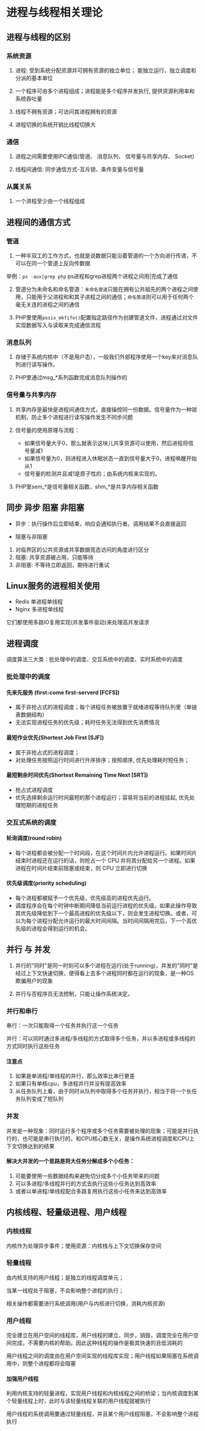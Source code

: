 # 进程与线程相关理论

## 进程与线程的区别

### 系统资源

1. 进程: 受到系统分配资源并可拥有资源的独立单位； 能独立运行，独立调度和分派的基本单位

2. 一个程序可由多个进程组成；进程能是多个程序并发执行, 提供资源利用率和系统吞吐量

3. 线程不拥有资源；可访问其进程拥有的资源

4. 进程切换的系统开销比线程切换大

### 通信

1. 进程之间需要使用IPC通信(管道、 消息队列、 信号量与共享内存、 Socket)

2. 线程间通信: 同步通信方式-互斥锁、条件变量与信号量

### 从属关系

1. 一个进程至少由一个线程组成


## 进程间的通信方式

### 管道

1. 一种半双工的工作方式，也就是说数据只能沿着管道的一个方向进行传递，不可以在同一个管道上反向传数据

举例：`ps -aux|grep php` ps进程和grep进程两个进程之间用|完成了通信

2. 管道分为未命名和命名管道：`未命名管道`只能在拥有公共祖先的两个进程之间使用，只能用于父进程和和其子进程之间的通信；`命名管道`则可以用于任何两个毫无关连的进程之间的通信

3. PHP里使用`posix_mkfifo()`配置指定路径作为创建管道文件，进程通过对文件实现数据写入与读取来完成通信流程

### 消息队列

1. 存储于系统内核中（不是用户态），一般我们外部程序使用一个key来对消息队列进行读写操作。

2. PHP里通过msg_*系列函数完成消息队列操作的

### 信号量与共享内存

1. 共享内存是最快是进程间通信方式，直接操控同一份数据。信号量作为一种锁机制，防止多个进程进行读写操作发生不同步问题

2. 信号量的使用原理与流程：
    - 如果信号量大于0，那么就表示这块儿共享资源可以使用，然后进程将信号量减1
    - 如果信号量为0，则进程进入休眠状态一直到信号量大于0，进程唤醒开始从1
    - 信号量的检测并且减1是原子性的；由系统内核来实现的。

3. PHP里sem_*是信号量相关函数，shm_*是共享内存相关函数

## 同步 异步 阻塞 非阻塞

- 异步：执行操作后立即结束，响应会通知执行者。调用结果不会直接返回

- 阻塞与非阻塞

1. 对临界区的公共资源或共享数据竞态访问的角度进行区分
2. 阻塞: 共享资源被占用，只能等待
3. 非阻塞: 不等待立即返回，期待进行重试

## Linux服务的进程相关使用

- Redis 单进程单线程
- Nginx 多进程单线程

它们都使用多路IO复用实现(并发事件驱动)来处理高并发请求

## 进程调度

调度算法三大类：批处理中的调度、交互系统中的调度、实时系统中的调度

### 批处理中的调度

#### 先来先服务 (first-come first-serverd [FCFS])

- 属于非抢占式的进程调度；每个进程任务被放置于就绪进程等待队列里（单链表数据结构）
- 无法实现进程任务的优先级；耗时任务无法得到优先消费情况

#### 最短作业优先(Shortest Job First [SJF])

- 属于非抢占式的进程调度；
- 对处理任务按照运行时间进行升序排序；按照顺序, 优先处理耗时短任务；

#### 最短剩余时间优先(Shortest Remaining Time Next [SRT])

- 抢占式进程调度
- 优先选择剩余运行时间最短的那个进程运行；容易将当前的进程挂起, 优先处理短期的进程任务

### 交互式系统的调度

#### 轮询调度(round robin)

- 每个进程都会被分配一个时间段，在这个时间片内允许进程运行。如果时间片结束时进程还在运行的话，则抢占一个 CPU 并将其分配给另一个进程。如果进程在时间片结束前阻塞或结束，则 CPU 立即进行切换

#### 优先级调度(priority scheduling)

- 每个进程都被赋予一个优先级，优先级高的进程优先运行。
- 调度程序会在每个时钟中断期间降低当前运行进程的优先级。如果此操作导致其优先级降低到下一个最高进程的优先级以下，则会发生进程切换。或者，可以为每个进程分配允许运行的最大时间间隔。当时间间隔用完后，下一个高优先级的进程会得到运行的机会。


## 并行 与 并发

1. 并行的"同时"是同一时刻可以多个进程在运行(处于running)，并发的"同时"是经过上下文快速切换，使得看上去多个进程同时都在运行的现象，是一种OS欺骗用户的现象

2. 并行与否程序员无法控制，只能让操作系统决定。

### 并行和串行

串行：一次只能取得一个任务并执行这一个任务

并行：可以同时通过多进程/多线程的方式取得多个任务，并以多进程或多线程的方式同时执行这些任务

#### 注意点

1. 如果是单进程/单线程的并行，那么效率比串行更差
2. 如果只有单核cpu，多进程并行并没有提高效率
3. 从任务队列上看，由于同时从队列中取得多个任务并执行，相当于将一个长任务队列变成了短队列

### 并发

并发是一种现象：同时运行多个程序或多个任务需要被处理的现象；可能是并行执行的，也可能是串行执行的，和CPU核心数无关，是操作系统进程调度和CPU上下文切换达到的结果

#### 解决大并发的一个思路是将大任务分解成多个小任务：

1. 可能要使用一些数据结构来避免切分成多个小任务带来的问题
2. 可以多进程/多线程并行的方式去执行这些小任务达到高效率
3. 或者以单进程/单线程配合多路复用执行这些小任务来达到高效率

## 内核线程、轻量级进程、用户线程

### 内核线程

内核作为处理异步事件；使用资源：内核栈与上下文切换保存空间

### 轻量线程

由内核支持的用户线程；是独立的线程调度单元；

当某一线程处于阻塞，不会影响整个进程的执行；

相关操作都需要进行系统调用(用户与内核进行切换，消耗内核资源)

### 用户线程

完全建立在用户空间的线程库，用户线程的建立，同步，销毁，调度完全在用户空间完成，不需要内核的帮助。因此这种线程的操作是极其快速的且低消耗的

用户线程之间的调度由在用户空间实现的线程库实现；用户线程如果阻塞在系统调用中，则整个进程都将会阻塞

#### 加强用户线程

利用内核支持的轻量进程，实现用户线程和内核线程之间的桥梁；当内核调度到某个轻量线程上时，此时与该轻量线程关联的用户线程就被执行

用户线程的系统调用要通过轻量线程，并且某个用户线程阻塞，不会影响整个进程执行


